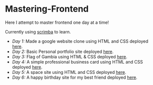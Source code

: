 # Mastering-Frontend
Here I attempt to master frontend one day at a time!

Currently using [scrimba](https://scrimba.com/learn/frontend) to learn.

- *Day 1:* Made a google website clone using HTML and CSS deployed [here](https://649dcf373e698c18c26861d2--graceful-vacherin-f143db.netlify.app/).  
- *Day 2:* Basic Personal portfolio site deployed [here](https://649c9d59d4189221228450ba--stunning-centaur-117f76.netlify.app/).  
- *Day 3:* Flag of Gambia using HTML & CSS deployed [here](https://649dd0428f524320aafa3ac7--tubular-fenglisu-947480.netlify.app/).
- *Day 4:* A simple professional business card using HTML and CSS deployed [here](https://64a31f32de745144fb7bd901--meek-trifle-33e7ab.netlify.app/).
- *Day 5:* A space site using HTML and CSS deployed [here](https://64a34f609bc5c7638924ba43--thriving-unicorn-243e53.netlify.app/).
- *Day 6:* A happy birthday site for my best friend deployed [here](https://64a530d79f31647561fee038--lively-lokum-efd7f7.netlify.app/).
